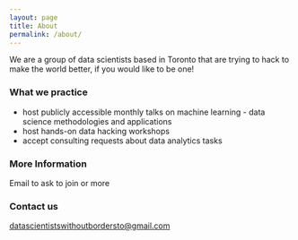 ```yaml
---
layout: page
title: About
permalink: /about/
---
```


We are a group of data scientists based in Toronto that are trying to hack to make the world better, if you would like to be one!

### What we practice

* host publicly accessible monthly talks on machine learning - data science methodologies and applications
* host hands-on data hacking workshops
* accept consulting requests about data analytics tasks
 

### More Information

Email to ask to join or more

### Contact us

[datascientistswithoutbordersto@gmail.com](mailto:datascientistswithoutbordersto@gmail.com)
